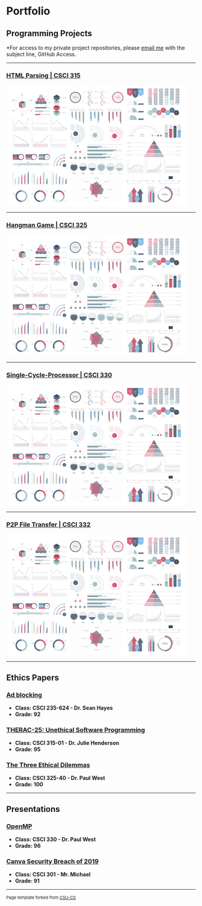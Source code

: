 Portfolio
=========

Programming Projects
--------------------

*For access to my private project repositories, please [email me](mailto:badiaz@csustudent.net?subject=GitHub%20Access) with the subject line, GitHub Access.

---
### [HTML Parsing | CSCI 315](project1)

![Project 1 Thumbnail Name](images/dummy_thumbnail.jpg)

---
### [Hangman Game | CSCI 325](project1)

![Project 2 Thumbnail Name](images/dummy_thumbnail.jpg)

---
### [Single-Cycle-Processor | CSCI 330](project1)

![Project 3 Thumbnail Name](images/dummy_thumbnail.jpg)

---
### [P2P File Transfer | CSCI 332](project1)

![Project 4 Thumbnail Name](images/dummy_thumbnail.jpg)

---

Ethics Papers
-------------

### [Ad blocking](/pdf/ad_blocking_paper.pdf)

-   **Class: CSCI 235-624 - Dr. Sean Hayes**  
-   **Grade: 92**

### [THERAC-25: Unethical Software Programming](/pdf/therac_25_paper.pdf)

-   **Class: CSCI 315-01 - Dr. Julie Henderson** 
-   **Grade: 95**

### [The Three Ethical Dilemmas](/pdf/three_ethical_dilemmas_paper.pdf)

-   **Class: CSCI 325-40 - Dr. Paul West** 
-   **Grade: 100**

---

Presentations
-------------

### [OpenMP](/pdf/OpenMP.pdf)

- **Class: CSCI 330 - Dr. Paul West** 
- **Grade: 96**


### [Canva Security Breach of 2019](/pdf/Canva_Security_Breach.pdf)

- **Class: CSCI 301 - Mr. Michael** 
- **Grade: 91**

---

<p style="font-size:11px">Page template forked from <a href="https://github.com/csu-cs/csci-portfolio">CSU-CS</a></p>
<!-- Remove above link if you don't want to attributive -->
